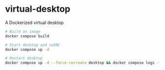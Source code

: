 # virtual-desktop
A Dockerized virtual desktop

```sh
# Build an image
docker compose build

# Start desktop and noVNC
docker compose up -d

# Restart desktop
docker compose up -d --force-recreate desktop && docker compose logs -f
```